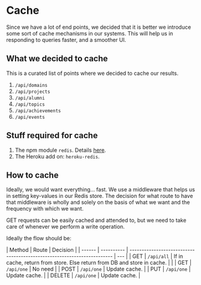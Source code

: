 # Cache

Since we have a lot of end points, we decided that it is better we introduce some sort of cache mechanisms in our systems. This will help us in responding to queries faster, and a smoother UI.

## What we decided to cache

This is a curated list of points where we decided to cache our results.

1. `/api/domains`
2. `/api/projects`
3. `/api/alumni`
4. `/api/topics`
5. `/api/achievements`
6. `/api/events`

## Stuff required for cache

1. The npm module `redis`. Details [here](https://www.npmjs.com/package/redis).
2. The Heroku add on: `heroku-redis`.

## How to cache

Ideally, we would want everything... fast. We use a middleware that helps us in setting key-values in our Redis store. The decision for what route to have that middleware is wholly and solely on the basis of what we want and the frequency with which we want.

GET requests can be easily cached and attended to, but we need to take care of whenever we perform a write operation.

Ideally the flow should be:

| Method | Route      | Decision                                                                |
| ------ | ---------- | ----------------------------------------------------------------------- | --- |
| GET    | `/api/all` | If in cache, return from store. Else return from DB and store in cache. |     |
| GET    | `/api/one` | No need                                                                 |
| POST   | `/api/one` | Update cache.                                                           |
| PUT    | `/api/one` | Update cache.                                                           |
| DELETE | `/api/one` | Update cache.                                                           |
